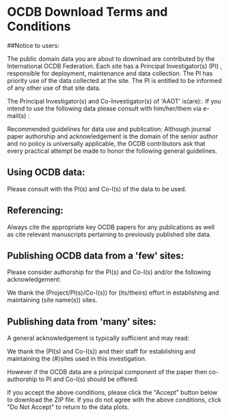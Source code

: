 # OCDB Download Terms and Conditions

##Notice to users:

The public domain data you are about to download are contributed by the International OCDB Federation. Each site has a Principal Investigator(s) (PI) , responsible for deployment, maintenance and data collection. The PI has priority use of the data collected at the site. The PI is entitled to be informed of any other use of that site data.

The Principal Investigator(s) and Co-Investigator(s) of 'AAOT' is(are):. If you intend to use the following data please consult with him/her/them via e-mail(s) :


Recommended guidelines for data use and publication:
Although journal paper authorship and acknowledgement is the domain of the senior author and no policy is universally applicable, the OCDB contributors ask that every practical attempt be made to honor the following general guidelines.

## Using OCDB data:

Please consult with the PI(s) and Co-I(s) of the data to be used.

## Referencing:
Always cite the appropriate key OCDB papers for any publications as well as cite relevant manuscripts pertaining to previously published site data.

## Publishing OCDB data from a 'few' sites:
Please consider authorship for the PI(s) and Co-I(s) and/or the following acknowledgement:

We thank the (Project/PI(s)/Co-I(s)) for (its/theirs) effort in establishing and maintaining (site name(s)) sites.

## Publishing data from 'many' sites:

A general acknowledgement is typically sufficient and may read:

We thank the (PI(s) and Co-I(s)) and their staff for establishing and maintaining the (#)sites used in this investigation.

However if the OCDB data are a principal component of the paper then co-authorship to PI and Co-I(s) should be offered.

If you accept the above conditions, please click the "Accept" button below to download the ZIP file. 
If you do not agree with the above conditions, click "Do Not Accept" to return to the data plots.

